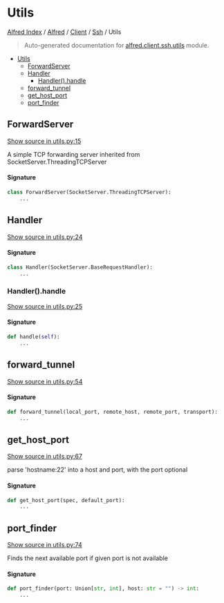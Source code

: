# Utils

[Alfred Index](../../../README.md#alfred-index) /
[Alfred](../../index.md#alfred) /
[Client](../index.md#client) /
[Ssh](./index.md#ssh) /
Utils

> Auto-generated documentation for [alfred.client.ssh.utils](../../../../alfred/client/ssh/utils.py) module.

- [Utils](#utils)
  - [ForwardServer](#forwardserver)
  - [Handler](#handler)
    - [Handler().handle](#handler()handle)
  - [forward_tunnel](#forward_tunnel)
  - [get_host_port](#get_host_port)
  - [port_finder](#port_finder)

## ForwardServer

[Show source in utils.py:15](../../../../alfred/client/ssh/utils.py#L15)

A simple TCP forwarding server inherited from SocketServer.ThreadingTCPServer

#### Signature

```python
class ForwardServer(SocketServer.ThreadingTCPServer):
    ...
```



## Handler

[Show source in utils.py:24](../../../../alfred/client/ssh/utils.py#L24)

#### Signature

```python
class Handler(SocketServer.BaseRequestHandler):
    ...
```

### Handler().handle

[Show source in utils.py:25](../../../../alfred/client/ssh/utils.py#L25)

#### Signature

```python
def handle(self):
    ...
```



## forward_tunnel

[Show source in utils.py:54](../../../../alfred/client/ssh/utils.py#L54)

#### Signature

```python
def forward_tunnel(local_port, remote_host, remote_port, transport):
    ...
```



## get_host_port

[Show source in utils.py:67](../../../../alfred/client/ssh/utils.py#L67)

parse 'hostname:22' into a host and port, with the port optional

#### Signature

```python
def get_host_port(spec, default_port):
    ...
```



## port_finder

[Show source in utils.py:74](../../../../alfred/client/ssh/utils.py#L74)

Finds the next available port if given port is not available

#### Signature

```python
def port_finder(port: Union[str, int], host: str = "") -> int:
    ...
```


